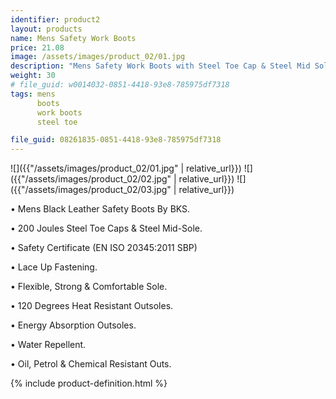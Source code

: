 ```yaml
---
identifier: product2
layout: products
name: Mens Safety Work Boots
price: 21.08
image: /assets/images/product_02/01.jpg
description: "Mens Safety Work Boots with Steel Toe Cap & Steel Mid Sole Size 3 to 13 UK - BKS"
weight: 30
# file_guid: w0014032-0851-4418-93e8-785975df7318
tags: mens
      boots
      work boots
      steel toe

file_guid: 08261835-0851-4418-93e8-785975df7318
---
```


![]({{"/assets/images/product_02/01.jpg" | relative_url}})
![]({{"/assets/images/product_02/02.jpg" | relative_url}})
![]({{"/assets/images/product_02/03.jpg" | relative_url}})


•	Mens Black Leather Safety Boots By BKS.

•	200 Joules Steel Toe Caps & Steel Mid-Sole.

•	Safety Certificate (EN ISO 20345:2011 SBP)

•	Lace Up Fastening.

•	Flexible, Strong & Comfortable Sole.

•	120 Degrees Heat Resistant Outsoles.

•	Energy Absorption Outsoles.

•	Water Repellent.

•	Oil, Petrol & Chemical Resistant Outs.





<div class="call">
        {% include product-definition.html %}
</div>
<br>
<div class="powr-reviews" id="caf6c2b8_1589127967"></div><script src="https://www.powr.io/powr.js?platform=embed"></script>
